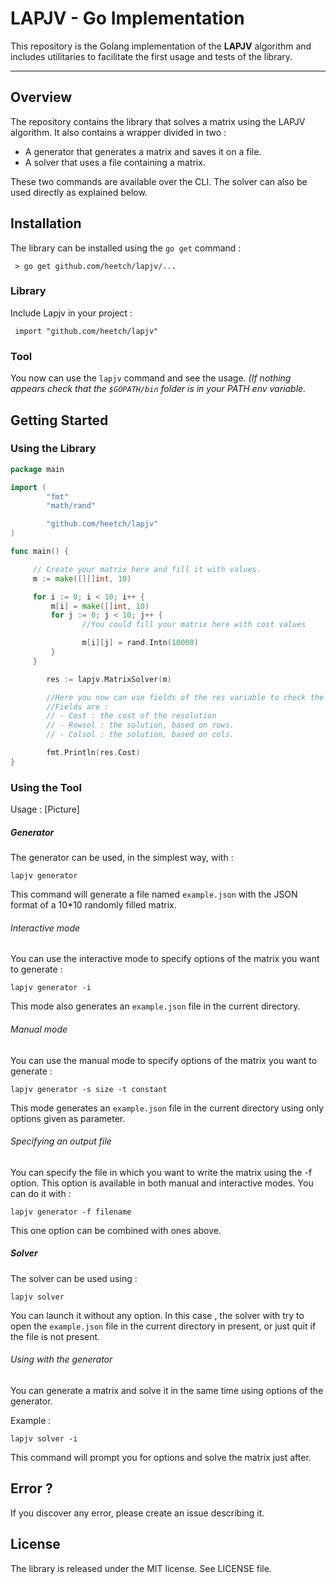 **LAPJV - Go Implementation**
======================

This repository is the Golang implementation of the **LAPJV** algorithm and includes utilitaries to facilitate the first usage and tests of the library.

----------
**Overview**
-------------

The repository contains the library that solves a matrix using the LAPJV algorithm.
It also contains a wrapper divided in two : 

 - A generator that generates a matrix and saves it on a file.
 - A solver that uses a file containing a matrix.

These two commands are available over the CLI. The solver can also be used directly as explained below.

**Installation**
-------------

The library can be installed using the `go get` command : 

` > go get github.com/heetch/lapjv/...`

### Library

Include Lapjv in your project : 

`
import "github.com/heetch/lapjv"`

### Tool

You now can use the `lapjv` command and see the usage.
*(If nothing appears check that the `$GOPATH/bin` folder is in your PATH env variable.*

**Getting Started**
-------------

### Using the Library

```go
package main

import (
        "fmt"
        "math/rand"

        "github.com/heetch/lapjv"
)

func main() {

     // Create your matrix here and fill it with values.
     m := make([][]int, 10)

     for i := 0; i < 10; i++ {
     	 m[i] = make([]int, 10)
         for j := 0; j < 10; j++ {
        		//You could fill your matrix here with cost values

                m[i][j] = rand.Intn(10000)
         }
	 }

		res := lapjv.MatrixSolver(m)

		//Here you now can use fields of the res variable to check the result.
		//Fields are :
		// - Cost : the cost of the resolution
		// - Rowsol : the solution, based on rows.
		// - Colsol : the solution, based on cols.

		fmt.Println(res.Cost)
}
```

### Using the Tool

Usage :
[Picture]

##### Generator
The generator can be used, in the simplest way, with : 

``` lapjv generator ```

This command will generate a file named `example.json` with the JSON format of a 10*10 randomly filled matrix.

###### Interactive mode

You can use the interactive mode to specify options of the matrix you want to generate : 

```lapjv generator -i```

This mode also generates an `example.json` file in the current directory.

###### Manual mode

You can use the manual mode to specify options of the matrix you want to generate : 

```lapjv generator -s size -t constant```

This mode generates an `example.json` file in the current directory using only options given as parameter.

###### Specifying an output file

You can specify the file in which you want to write the matrix using the -f option. This option is available in both manual and interactive modes. You can do it with :

```lapjv generator -f filename```

This one option can be combined with ones above.

##### Solver

The solver can be used using :

```lapjv solver```

You can launch it without any option. In this case , the solver with try to open the `example.json` file in the current directory in present, or just quit if the file is not present.

###### Using with the generator

You can generate a matrix and solve it in the same time using options of the generator.

Example : 

```lapjv solver -i``` 

This command will prompt you for options and solve the matrix just after.


**Error ?**
-------------
 If you discover any error, please create an issue describing it.

**License**
-------------
 The library is released under the MIT license. See LICENSE file.
